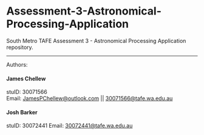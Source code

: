# Assessment-3-Astronomical-Processing-Application
South Metro TAFE Assessment 3 - Astronomical Processing Application repository.  
  
_____________________________________________________________  
  
Authors:  

#### James Chellew
stuID: 30071566  
Email: JamesPChellew@outlook.com || 30071566@tafe.wa.edu.au  
   
#### Josh Barker  
stuID: 30072441
Email: 30072441@tafe.wa.edu.au
